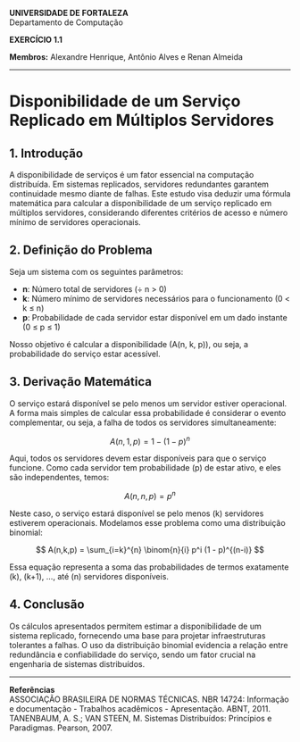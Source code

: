 **UNIVERSIDADE DE FORTALEZA**\
Departamento de Computação

**EXERCÍCIO 1.1**

**Membros:** Alexandre Henrique, Antônio Alves e Renan Almeida

---

# **Disponibilidade de um Serviço Replicado em Múltiplos Servidores**

## **1. Introdução**

A disponibilidade de serviços é um fator essencial na computação distribuída. Em sistemas replicados, servidores redundantes garantem continuidade mesmo diante de falhas. Este estudo visa deduzir uma fórmula matemática para calcular a disponibilidade de um serviço replicado em múltiplos servidores, considerando diferentes critérios de acesso e número mínimo de servidores operacionais.

## **2. Definição do Problema**

Seja um sistema com os seguintes parâmetros:

- **n**: Número total de servidores (÷ n > 0)
- **k**: Número mínimo de servidores necessários para o funcionamento (0 < k ≤ n)
- **p**: Probabilidade de cada servidor estar disponível em um dado instante (0 ≤ p ≤ 1)

Nosso objetivo é calcular a disponibilidade \(A(n, k, p)\), ou seja, a probabilidade do serviço estar acessível.

## **3. Derivação Matemática**

O serviço estará disponível se pelo menos um servidor estiver operacional. A forma mais simples de calcular essa probabilidade é considerar o evento complementar, ou seja, a falha de todos os servidores simultaneamente:

$$
A(n,1,p) = 1 - (1 - p)^n
$$

Aqui, todos os servidores devem estar disponíveis para que o serviço funcione. Como cada servidor tem probabilidade \(p\) de estar ativo, e eles são independentes, temos:

$$
A(n,n,p) = p^n
$$

Neste caso, o serviço estará disponível se pelo menos \(k\) servidores estiverem operacionais. Modelamos esse problema como uma distribuição binomial:

$$
A(n,k,p) = \sum_{i=k}^{n} \binom{n}{i} p^i (1 - p)^{(n-i)}
$$

Essa equação representa a soma das probabilidades de termos exatamente \(k\), \(k+1\), ..., até \(n\) servidores disponíveis.

## **4. Conclusão**

Os cálculos apresentados permitem estimar a disponibilidade de um sistema replicado, fornecendo uma base para projetar infraestruturas tolerantes a falhas. O uso da distribuição binomial evidencia a relação entre redundância e confiabilidade do serviço, sendo um fator crucial na engenharia de sistemas distribuídos.

---

**Referências**\
ASSOCIAÇÃO BRASILEIRA DE NORMAS TÉCNICAS. NBR 14724: Informação e documentação - Trabalhos acadêmicos - Apresentação. ABNT, 2011.\
TANENBAUM, A. S.; VAN STEEN, M. Sistemas Distribuídos: Princípios e Paradigmas. Pearson, 2007.

